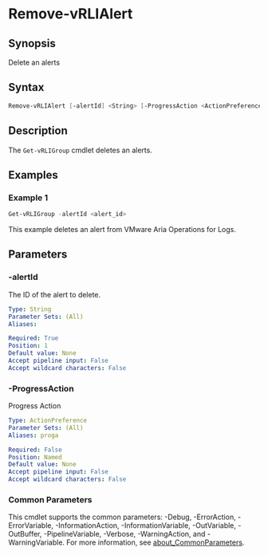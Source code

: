 # Remove-vRLIAlert

## Synopsis

Delete an alerts

## Syntax

```powershell
Remove-vRLIAlert [-alertId] <String> [-ProgressAction <ActionPreference>] [<CommonParameters>]
```

## Description

The `Get-vRLIGroup` cmdlet deletes an alerts.

## Examples

### Example 1

```powershell
Get-vRLIGroup -alertId <alert_id>
```

This example deletes an alert from VMware Aria Operations for Logs.

## Parameters

### -alertId

The ID of the alert to delete.

```yaml
Type: String
Parameter Sets: (All)
Aliases:

Required: True
Position: 1
Default value: None
Accept pipeline input: False
Accept wildcard characters: False
```

### -ProgressAction

Progress Action

```yaml
Type: ActionPreference
Parameter Sets: (All)
Aliases: proga

Required: False
Position: Named
Default value: None
Accept pipeline input: False
Accept wildcard characters: False
```

### Common Parameters

This cmdlet supports the common parameters: -Debug, -ErrorAction, -ErrorVariable, -InformationAction, -InformationVariable, -OutVariable, -OutBuffer, -PipelineVariable, -Verbose, -WarningAction, and -WarningVariable. For more information, see [about_CommonParameters](http://go.microsoft.com/fwlink/?LinkID=113216).
